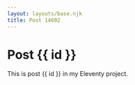 ```yaml
---
layout: layouts/base.njk
title: Post 14602
---
```


# Post {{ id }}

This is post {{ id }} in my Eleventy project.
